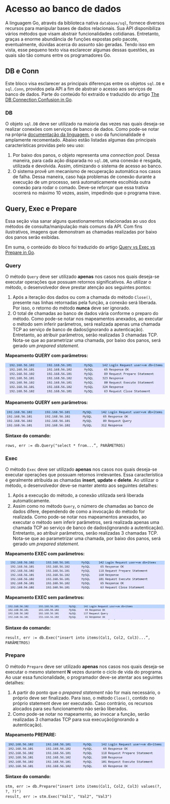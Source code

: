 # Acesso ao banco de dados
A linguagem Go, através da biblioteca nativa `database/sql`, fornece diversos recursos para manipular bases de dados relacionais. Sua API disponibiliza vários métodos que visam abstrair funcionalidades cotidianas. Entretanto, graças a enorme abundância de funções expostas pelo pacote, eventualmente, dúvidas acerca do assunto são geradas. Tendo isso em vista, esse pequeno texto visa esclarecer algumas dessas questões, as quais são tão comuns entre os programadores Go.

## DB e Conn
Este bloco visa esclarecer as principais diferenças entre os objetos `sql.DB` e `sql.Conn`, providos pela API a fim de abstrair o acesso aos serviços de banco de dados. Parte do conteúdo foi extraído e traduzido do artigo [The DB Connection Confusion in Go](https://aloksinhanov.medium.com/the-db-connection-confusion-in-go-d48574c399c5 "The DB Connection Confusion in Go").

### DB
O objeto `sql.DB` deve ser utilizado na maioria das vezes nas quais deseja-se realizar conexões com serviços de banco de dados. Como pode-se notar na própria [documentação da linguagem](https://go.dev/doc/database/manage-connections "documentação da linguagem"), o uso da funcionalidade é amplamente recomentado. Abaixo estão listadas algumas das principais características providas pelo seu uso:

1. Por baixo dos panos, o objeto representa uma _connection pool_. Dessa maneira, para cada ação disparada no `sql.DB`, uma conexão é resgada, utilizada e devolvida. Assim, otimizando o sistema de acesso ao banco.
2. O sistema provê um mecanismo de recuperação automática nos casos de falha. Dessa maneira, caso haja problemas de conexão durante a execução de um processo, será automaticamente escolhida outra conexão para rodar o comado. Deve-se reforçar que essa trativa ocorrerá no máximo 10 vezes, assim, impedindo que o programa trave.

## Query, Exec e Prepare
Essa seção visa sanar alguns questionamentos relacionadas ao uso dos métodos de consulta/manipulação mais comuns da API. Com fins ilustrativos, imagens que demonstram as chamadas realizadas por baixo dos panos serão exibidas.

Em suma, o conteúdo do bloco foi traduzido do artigo [Query vs Exec vs Prepare in Go](https://aloksinhanov.medium.com/query-vs-exec-vs-prepare-in-golang-e7c49212c36c "Query vs Exec vs Prepare in Go").

### Query
O método `Query` deve ser utilizado **apenas** nos casos nos quais deseja-se executar operações que possuam retornos significativos. Ao utilizar o método, o desenvolvedor deve prestar atenção aos seguintes pontos:

1. Após a iteração dos dados ou com a chamada do método `Close()`, presente nas linhas retornadas pela função, a conexão será liberada. Por isso, o retorno do método **nunca** deve ser ignorado.
2. O total de chamadas ao banco de dados vária conforme o preparo do método. Como pode-se notar nos mapeamentos anexados, ao executar o método sem inferir parâmetros, será realizada apenas uma chamada TCP ao serviço de banco de dados(ignorando a autenticação). Entretanto, ao atribuir parâmetros, serão realizadas 3 chamadas TCP. Nota-se que ao parametrizar uma chamada, por baixo dos panos, será gerado um _prepared statement_.

**Mapeamento QUERY com parâmetros:**

![Mapeamento QUERY com parâmetros](mapeamento-query-com-params.webp "Mapeamento QUERY com parâmetros")

**Mapeamento QUERY sem parâmetros:**

![Mapeamento QUERY sem parâmetros](mapeamento-query-sem-params.webp "Mapeamento QUERY sem parâmetros")

**Sintaxe do comando:**
```
rows, err := db.Query("select * from...”, PARÂMETROS)
```

### Exec
O método `Exec` deve ser utilizado **apenas** nos casos nos quais deseja-se executar operações que possuam retornos irrelevantes. Essa característica é geralmente atribuída as chamadas **insert**, **update** e **delete**. Ao utilizar o método, o desenvolvedor deve-se manter atento aos seguintes detalhes:

1. Após a execução do método, a conexão utilizada será liberada automaticamente.
2. Assim como no método `Query`, o número de chamadas ao banco de dados difere, dependendo de como a invocação do método for realizada. Como pode-se notar nos mapeamentos anexados, ao executar o método sem inferir parâmetros, será realizada apenas uma chamada TCP ao serviço de banco de dados(ignorando a autenticação). Entretanto, ao atribuir parâmetros, serão realizadas 3 chamadas TCP. Nota-se que ao parametrizar uma chamada, por baixo dos panos, será gerado um _prepared statement_.

**Mapeamento EXEC com parâmetros:**

![Mapeamento EXEC com parâmetros](mapeamento-exec-com-params.webp "Mapeamento EXEC com parâmetros")

**Mapeamento EXEC sem parâmetros:**

![Mapeamento EXEC sem parâmetros](mapeamento-exec-sem-params.webp "Mapeamento EXEC sem parâmetros")

**Sintaxe do comando:**
```
result, err := db.Exec("insert into items(Col1, Col2, Col3)...”, PARÂMETROS)
```

### Prepare
O método `Prepare` deve ser utilizado **apenas** nos casos nos quais deseja-se executar o mesmo statement **N** vezes durante o ciclo de vida do programa. Ao usar essa funcionalidade, o programador deve-se atentar aos seguintes detalhes:

1. A partir do ponto que o _prepared statement_ não for mais necessário, o próprio deve ser finalizado. Para isso, o método `Close()`, contido no próprio statement deve ser executado. Caso contrário, os recursos alocados para seu funcionamento não serão liberados.
2. Como pode-se notar no mapeamento, ao invocar a função, serão realizadas 3 chamadas TCP para sua execução(ignorando a autenticação).

**Mapeamento PREPARE:**

![Mapeamento PREPARE](mapeamento-prepare.webp "Mapeamento PREPARE")

**Sintaxe do comando:**
```
stm, err := db.Prepare("insert into items(Col1, Col2, Col3) values(?, ?, ?)")
result, err := stm.Exec("Val1", "Val2", "Val3")
```
